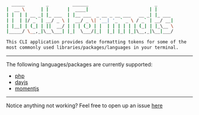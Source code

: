 ```bash
  _____        _         ______                         _       
|  __ \      | |       |  ____|                       | |      
| |  | | __ _| |_ ___  | |__ ___  _ __ _ __ ___   __ _| |_ ___ 
| |  | |/ _` | __/ _ \ |  __/ _ \| '__| '_ ` _ \ / _` | __/ __|
| |__| | (_| | ||  __/ | | | (_) | |  | | | | | | (_| | |_\__ \
|_____/ \__,_|\__\___| |_|  \___/|_|  |_| |_| |_|\__,_|\__|___/

This CLI application provides date formatting tokens for some of the
most commonly used libraries/packages/languages in your terminal. 
```

---

The following languages/packages are currently supported:
* [php](https://www.php.net/manual/en/datetime.format.php)
* [dayjs](https://day.js.org/docs/en/display/format)
* [momentjs](https://momentjs.com/docs/#/displaying/)
<!-- todo - put a screenshot of how it looks in here -->

---

Notice anything not working? Feel free to open up an issue [here](https://github.com/glennforrest/cli-date-formats/issues/new)
